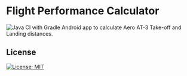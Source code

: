 
Flight Performance Calculator
============================
![Java CI with Gradle](https://github.com/baso10/FlightPerformace/workflows/Java%20CI%20with%20Gradle/badge.svg)
Android app to calculate Aero AT-3 Take-off and Landing distances.

## License

[![License: MIT](https://img.shields.io/badge/License-MIT-yellow.svg)](https://opensource.org/licenses/MIT)

